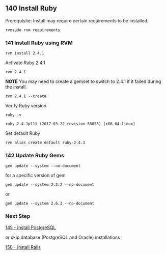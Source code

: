 ## 140 Install Ruby

Prerequisite: Install may require certain requirements to be installed.

```
rvmsudo rvm requirements
```

### 141 Install Ruby using RVM

```
rvm install 2.4.1
```

Activate Ruby 2.4.1

```
rvm 2.4.1
```

**NOTE** You may need to create a gemset to switch to 2.4.1 if it failed during the install.

```
rvm 2.4.1 --create
```

Verify Ruby version

```
ruby -v
```

```console
ruby 2.4.1p111 (2017-03-22 revision 58053) [x86_64-linux]
```

Set default Ruby

```
rvm alias create default ruby-2.4.1
```

### 142 Update Ruby Gems

```
gem update --system --no-document
```

for a specific version of gem

```
gem update --system 2.2.2 --no-document
```

or

```
gem update --system 2.6.3 --no-document
```

### Next Step

[145 - Install PostgreSQL](https://github.com/sleepepi/sleepepi/tree/master/virtual-machines/145-install-postgresql.md)

or skip database (PostgreSQL and Oracle) installations

[150 - Install Rails](https://github.com/sleepepi/sleepepi/tree/master/virtual-machines/150-install-rails.md)
